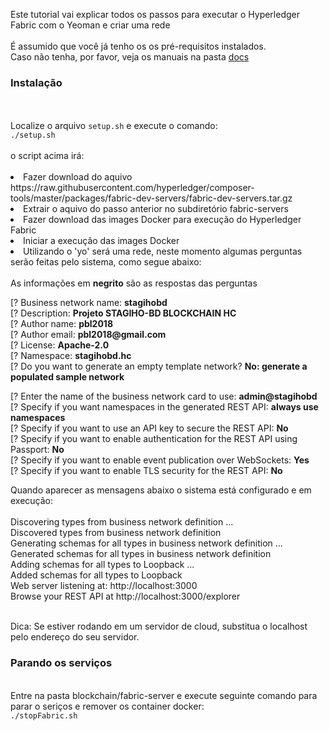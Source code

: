 <p>
    Este tutorial vai explicar todos os passos para executar o Hyperledger Fabric com o Yeoman e criar uma rede<br><br>
    É assumido que você já tenho os os pré-requisitos instalados.<br>
    Caso não tenha, por favor, veja os manuais na pasta <a href="docs">docs</a></b>
</p>

<p>
    <b><h3>Instalação</h3></b><br><br>
    Localize o arquivo <code>setup.sh</code> e execute o comando: <br>
    <code>./setup.sh</code><br><br>
    o script acima irá:<br><br>
    <li>Fazer download do aquivo https://raw.githubusercontent.com/hyperledger/composer-tools/master/packages/fabric-dev-servers/fabric-dev-servers.tar.gz
    <li>Extrair o aquivo do passo anterior no subdiretório fabric-servers
    <li>Fazer download das images Docker para execução do Hyperledger Fabric
    <li>Iniciar a execução das images Docker
    <li>Utilizando o 'yo' será uma rede, neste momento algumas perguntas serão feitas pelo sistema, como segue abaixo:<br><br>
    As informações em <b>negrito</b> são as respostas das perguntas
</p>
<p>
    [? Business network name: <b>stagihobd</b><br>
    [? Description: <b>Projeto STAGIHO-BD BLOCKCHAIN HC</b><br>
    [? Author name:  <b>pbl2018</b><br>
    [? Author email: <b>pbl2018@gmail.com</b><br>
    [? License: <b>Apache-2.0</b><br>
    [? Namespace: <b>stagihobd.hc</b><br>
    [? Do you want to generate an empty template network? <b>No: generate a populated sample network</b>
</p>
<p>
    [? Enter the name of the business network card to use: <b>admin@stagihobd</b><br>
    [? Specify if you want namespaces in the generated REST API: <b>always use namespaces</b><br>
    [? Specify if you want to use an API key to secure the REST API: <b>No</b><br>
    [? Specify if you want to enable authentication for the REST API using Passport: <b>No</b><br>
    [? Specify if you want to enable event publication over WebSockets: <b>Yes</b><br>
    [? Specify if you want to enable TLS security for the REST API: <b>No</b>
</p>
<p>
    Quando aparecer as mensagens abaixo o sistema está configurado e em execução:<br><br>
    Discovering types from business network definition ...<br>
    Discovered types from business network definition<br>
    Generating schemas for all types in business network definition ...<br>
    Generated schemas for all types in business network definition<br>
    Adding schemas for all types to Loopback ...<br>
    Added schemas for all types to Loopback<br>
    Web server listening at: http://localhost:3000<br>
    Browse your REST API at http://localhost:3000/explorer
</p>
<p>
    <br>Dica</b>: Se estiver rodando em um servidor de cloud, substitua o localhost pelo endereço do seu servidor.
</p>
<p>
    <b><h3>Parando os serviços</h3></b><br>
    Entre na pasta blockchain/fabric-server e execute seguinte comando para parar o seriços e remover os container docker: <br>
    <code>./stopFabric.sh </code>
</p>
